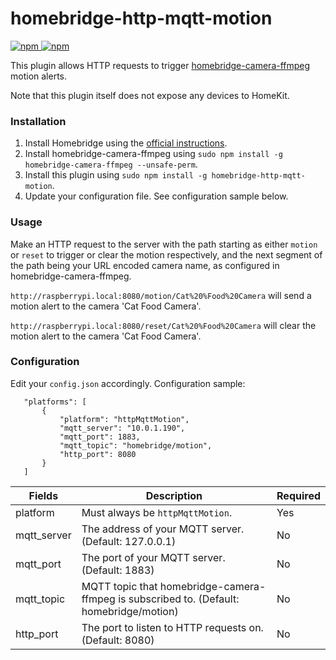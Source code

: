 # homebridge-http-mqtt-motion
[![npm](https://img.shields.io/npm/v/homebridge-http-mqtt-motion) ![npm](https://img.shields.io/npm/dt/homebridge-http-mqtt-motion)](https://www.npmjs.com/package/homebridge-http-mqtt-motion)

This plugin allows HTTP requests to trigger [homebridge-camera-ffmpeg](https://github.com/homebridge-plugins/homebridge-camera-ffmpeg) motion alerts.

Note that this plugin itself does not expose any devices to HomeKit.

### Installation
1. Install Homebridge using the [official instructions](https://github.com/homebridge/homebridge/wiki).
2. Install homebridge-camera-ffmpeg using `sudo npm install -g homebridge-camera-ffmpeg --unsafe-perm`.
3. Install this plugin using `sudo npm install -g homebridge-http-mqtt-motion`.
4. Update your configuration file. See configuration sample below.

### Usage
Make an HTTP request to the server with the path starting as either `motion` or `reset` to trigger or clear the motion respectively, and the next segment of the path being your URL encoded camera name, as configured in homebridge-camera-ffmpeg.

`http://raspberrypi.local:8080/motion/Cat%20%Food%20Camera` will send a motion alert to the camera 'Cat Food Camera'.

`http://raspberrypi.local:8080/reset/Cat%20%Food%20Camera` will clear the motion alert to the camera 'Cat Food Camera'.

### Configuration
Edit your `config.json` accordingly. Configuration sample:
 ```
    "platforms": [
        {
            "platform": "httpMqttMotion",
            "mqtt_server": "10.0.1.190",
            "mqtt_port": 1883,
            "mqtt_topic": "homebridge/motion",
            "http_port": 8080
        }
    ]
```

| Fields               | Description                                                                             | Required |
|----------------------|-----------------------------------------------------------------------------------------|----------|
| platform             | Must always be `httpMqttMotion`.                                                        | Yes      |
| mqtt_server          | The address of your MQTT server. (Default: 127.0.0.1)                                   | No       |
| mqtt_port            | The port of your MQTT server. (Default: 1883)                                           | No       |
| mqtt_topic           | MQTT topic that homebridge-camera-ffmpeg is subscribed to. (Default: homebridge/motion) | No       |
| http_port            | The port to listen to HTTP requests on. (Default: 8080)                                 | No       |
